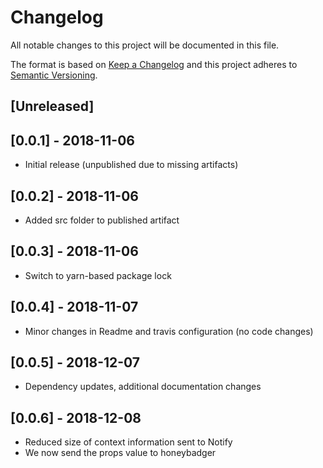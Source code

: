 # Changelog
All notable changes to this project will be documented in this file.

The format is based on [Keep a Changelog](http://keepachangelog.com/en/1.0.0/)
and this project adheres to [Semantic Versioning](http://semver.org/spec/v2.0.0.html).

## [Unreleased]

## [0.0.1] - 2018-11-06
* Initial release (unpublished due to missing artifacts)

## [0.0.2] - 2018-11-06
* Added src folder to published artifact

## [0.0.3] - 2018-11-06
* Switch to yarn-based package lock

## [0.0.4] - 2018-11-07
* Minor changes in Readme and travis configuration (no code changes)

## [0.0.5] - 2018-12-07
* Dependency updates, additional documentation changes

## [0.0.6] - 2018-12-08
* Reduced size of context information sent to Notify
* We now send the props value to honeybadger

